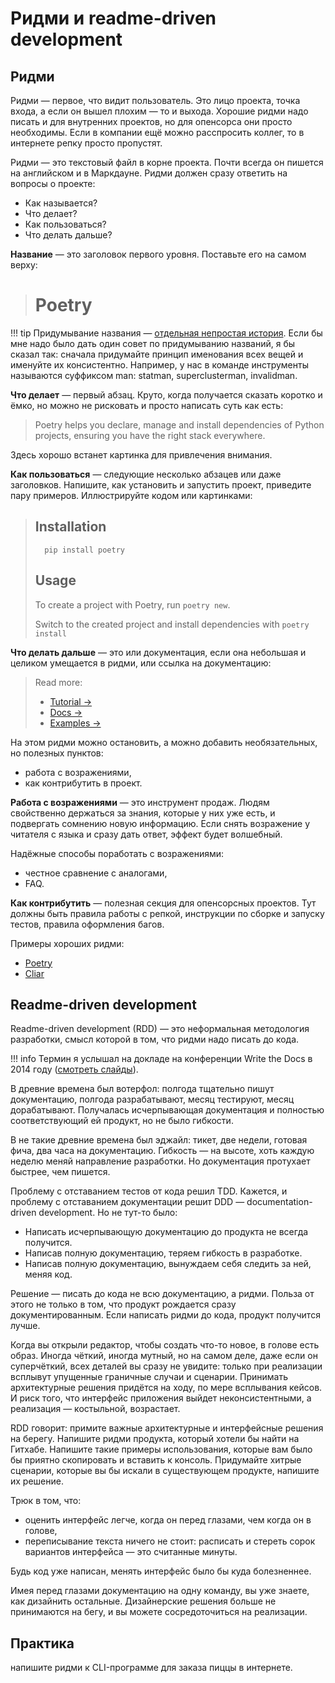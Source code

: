 # Ридми и readme-driven development

## Ридми

Ридми — первое, что видит пользователь. Это лицо проекта, точка входа, а если он вышел плохим — то и выхода. Хорошие ридми надо писать и для внутренних проектов, но для опенсорса они просто необходимы. Если в компании ещё можно расспросить коллег, то в интернете репку просто пропустят.

Ридми — это текстовый файл в корне проекта. Почти всегда он пишется на английском и в Маркдауне. Ридми должен сразу ответить на вопросы о проекте:

-   Как называется?
-   Что делает?
-   Как пользоваться?
-   Что делать дальше?

**Название** — это заголовок первого уровня. Поставьте его на самом верху:

>   # Poetry

!!! tip
    Придумывание названия — [отдельная непростая история](https://youtu.be/RFfpkrbkvxc). Если бы мне надо было дать один совет по придумыванию названий, я бы сказал так: сначала придумайте принцип именования всех вещей и именуйте их консистентно. Например, у нас в команде инструменты называются суффиксом man: statman, superclusterman, invalidman.

**Что делает** — первый абзац. Круто, когда получается сказать коротко и ёмко, но можно не рисковать и просто написать суть как есть:

>   Poetry helps you declare, manage and install dependencies of Python projects, ensuring you have the right stack everywhere.

Здесь хорошо встанет картинка для привлечения внимания.

**Как пользоваться** — следующие несколько абзацев или даже заголовков. Напишите, как установить и запустить проект, приведите пару примеров. Иллюстрируйте кодом или картинками:

>   ## Installation
>
>       pip install poetry
>
>   ## Usage
>
>   To create a project with Poetry, run `poetry new`.
>
>   Switch to the created project and install dependencies with `poetry install`

**Что делать дальше** — это или документация, если она небольшая и целиком умещается в ридми, или ссылка на документацию:

>   Read more:
>   
>   -   [Tutorial →](docs/tutorial.md)
>   -   [Docs →](docs/index.md)
>   -   [Examples →](docs/examples.md)

На этом ридми можно остановить, а можно добавить необязательных, но полезных пунктов:

-   работа с возражениями,
-   как контрибутить в проект.

**Работа с возражениями** — это инструмент продаж. Людям свойственно держаться за знания, которые у них уже есть, и подвергать сомнению новую информацию. Если снять возражение у читателя с языка и сразу дать ответ, эффект будет волшебный.

Надёжные способы поработать с возражениями:

-   честное сравнение с аналогами,
-   FAQ.

**Как контрибутить** — полезная секция для опенсорсных проектов. Тут должны быть правила работы с репкой, инструкции по сборке и запуску тестов, правила оформления багов.

Примеры хороших ридми:

-   [Poetry](https://github.com/sdispater/poetry)
-   [Cliar](https://github.com/moigagoo/cliar/)


## Readme-driven development

Readme-driven development (RDD) — это неформальная методология разработки, смысл которой в том, что ридми надо писать до кода.

!!! info
    Термин я услышал на докладе на конференции Write the Docs в 2014 году ([смотреть слайды](https://oncletom.io/talks/2014/okfestival/#/)).

В древние времена был вотерфол: полгода тщательно пишут документацию, полгода разрабатывают, месяц тестируют, месяц дорабатывают. Получалась исчерпывающая документация и полностью соответствующий ей продукт, но не было гибкости.

В не такие древние времена был эджайл: тикет, две недели, готовая фича, два часа на документацию. Гибкость — на высоте, хоть каждую неделю меняй направление разработки. Но документация протухает быстрее, чем пишется.

Проблему с отставанием тестов от кода решил TDD. Кажется, и проблему с отставанием документации решит DDD — documentation-driven development. Но не тут-то было:

-   Написать исчерпывающую документацию до продукта не всегда получится.
-   Написав полную документацию, теряем гибкость в разработке.
-   Написав полную документацию, вынуждаем себя следить за ней, меняя код.

Решение — писать до кода не всю документацию, а ридми. Польза от этого не только в том, что продукт рождается сразу документированным. Если написать ридми до кода, продукт получится лучше.

Когда вы открыли редактор, чтобы создать что-то новое, в голове есть образ. Иногда чёткий, иногда мутный, но на самом деле, даже если он суперчёткий, всех деталей вы сразу не увидите: только при реализации всплывут упущенные граничные случаи и сценарии. Принимать архитектурные решения придётся на ходу, по мере всплывания кейсов. И риск того, что интерфейс приложения выйдет неконсистентными, а реализация — костыльной, возрастает.

RDD говорит: примите важные архитектурные и интерфейсные решения на берегу. Напишите ридми продукта, который хотели бы найти на Гитхабе. Напишите такие примеры использования, которые вам было бы приятно скопировать и вставить к консоль. Придумайте хитрые сценарии, которые вы бы искали в существующем продукте, напишите их решение.

Трюк в том, что:

-   оценить интерфейс легче, когда он перед глазами, чем когда он в голове,
-   переписывание текста ничего не стоит: расписать и стереть сорок вариантов интерфейса — это считанные минуты.

Будь код уже написан, менять интерфейс было бы куда болезненнее.

Имея перед глазами документацию на одну команду, вы уже знаете, как дизайнить остальные. Дизайнерские решения больше не принимаются на бегу, и вы можете сосредоточиться на реализации.


## Практика

напишите ридми к CLI-программе для заказа пиццы в интернете.
